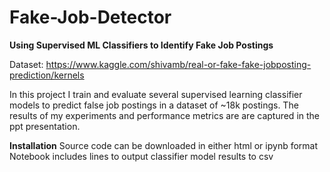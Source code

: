 # Fake-Job-Detector

**Using Supervised ML Classifiers to Identify Fake Job Postings**

Dataset: https://www.kaggle.com/shivamb/real-or-fake-fake-jobposting-prediction/kernels

In this project I train and evaluate several supervised learning classifier models to predict false job postings in a dataset of ~18k postings. The results of my experiments and performance metrics are are captured in the ppt presentation.

**Installation**
Source code can be downloaded in either html or ipynb format Notebook includes lines to output classifier model results to csv
